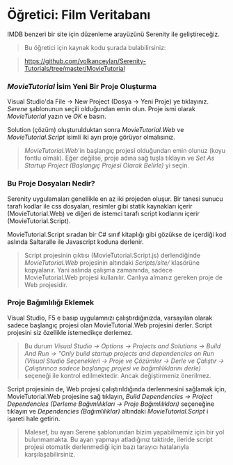 
# Öğretici: Film Veritabanı

IMDB benzeri bir site için düzenleme arayüzünü Serenity ile geliştireceğiz.

> Bu öğretici için kaynak kodu şurada bulabilirsiniz: 

> https://github.com/volkanceylan/Serenity-Tutorials/tree/master/MovieTutorial



### *MovieTutorial* İsim Yeni Bir Proje Oluşturma

Visual Studio'da File -> New Project (Dosya -> Yeni Proje) ye tıklayınız. *Serene* şablonunun seçili olduğundan emin olun. Proje ismi olarak *MovieTutorial* yazın ve *OK* e basın.

Solution (çözüm) oluşturulduktan sonra *MovieTutorial.Web* ve *MovieTutorial.Script* isimli iki ayrı proje görüyor olmalısınız.

> *MovieTutorial.Web*'in başlangıç projesi olduğundan emin olunuz (koyu fontlu olmalı). Eğer değilse, proje adına sağ tuşla tıklayın ve *Set As Startup Project (Başlangıç Projesi Olarak Belirle)* yi seçin.



### Bu Proje Dosyaları Nedir?

Serenity uygulamaları genellikle en az iki projeden oluşur. Bir tanesi sunucu tarafı kodlar ile css dosyaları, resimler gibi statik kaynakları içerir (MovieTutorial.Web) ve diğeri de istemci tarafı script kodlarını içerir (MovieTutorial.Script).

MovieTutorial.Script sıradan bir C# sınıf kitaplığı gibi gözükse de içerdiği kod aslında Saltaralle ile Javascript koduna derlenir.

> Script projesinin çıktısı (MovieTutorial.Script.js) derlendiğinde *MovieTutorial.Web* projesinin altındaki *Scripts/site/* klasörüne kopyalanır. Yani aslında çalışma zamanında, sadece MovieTutorial.Web projesi kullanılır. Canlıya almanız gereken proje de Web projesidir.

### Proje Bağımlılığı Eklemek

Visual Studio, F5 e basıp uygulamnızı çalıştırdığınızda, varsayılan olarak sadece başlangıç projesi olan MovieTutorial.Web projesini derler. Script projesini siz özellikle istemedikçe derlemez.

> Bu durum *Visual Studio -> Options -> Projects and Solutions -> Build And Run -> "Only build startup projects and dependencies on Run (Visual Studio Seçenekleri -> Proje ve Çözümler -> Derle ve Çalıştır -> Çalıştırınca sadece başlangıç projesi ve bağımlılıklarını derle)* seçeneği ile kontrol edilmektedir. Ancak değiştirmeniz önerilmez.

Script projesinin de, Web projesi çalıştırıldığında derlenmesini sağlamak için, MovieTutorial.Web projesine sağ tıklayın, *Build Dependencies -> Project Dependencies (Derleme Bağımlılıkları -> Proje Bağımlılıkları)* seçeneğine tıklayın ve *Dependencies (Bağımlılıklar)* altındaki *MovieTutorial.Script* i işareti hale getirin.

> Malesef, bu ayarı Serene şablonundan bizim yapabilmemiz için bir yol bulunmamakta. Bu ayarı yapmayı atladığınız taktirde, ileride script projesi otomatik derlenmediği için bazı tarayıcı hatalarıyla karşılaşabilirsiniz.
